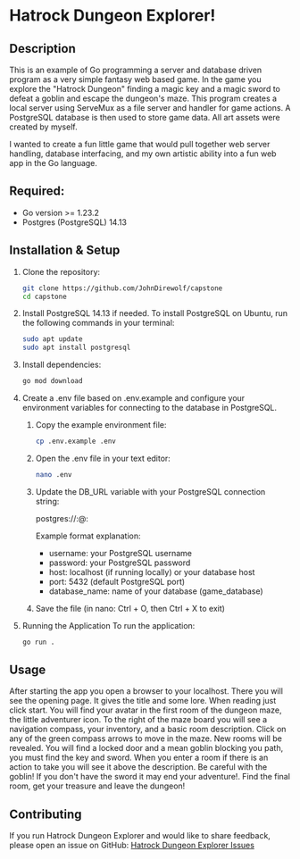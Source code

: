 # Hatrock Dungeon Explorer!

## Description
This is an example of Go programming a server and database driven program as a very simple fantasy web based game. 
In the game you explore the "Hatrock Dungeon" finding a magic key and a magic sword to defeat a goblin and escape the dungeon's maze. 
This program creates a local server using ServeMux as a file server and handler for game actions.
A PostgreSQL database is then used to store game data.
All art assets were created by myself.

I wanted to create a fun little game that would pull together web server handling, database interfacing, and my own artistic ability into a fun web app in the Go language.

## Required:
* Go version >= 1.23.2
* Postgres (PostgreSQL) 14.13

## Installation & Setup

1. Clone the repository:
   ```bash
   git clone https://github.com/JohnDirewolf/capstone
   cd capstone
   ```

2. Install PostgreSQL 14.13 if needed.
   To install PostgreSQL on Ubuntu, run the following commands in your terminal:
    ```bash
    sudo apt update
    sudo apt install postgresql
    ```

3. Install dependencies:
   ```bash
   go mod download
   ```

4. Create a .env file based on .env.example and configure your environment variables for connecting to the database in PostgreSQL.
   1. Copy the example environment file:
      ```bash
      cp .env.example .env
      ```

   2. Open the .env file in your text editor:
      ```bash
      nano .env
      ```

   3. Update the DB_URL variable with your PostgreSQL connection string:

      postgres://<username>:<password>@<host>:<port>

      Example format explanation:
      - username: your PostgreSQL username
      - password: your PostgreSQL password
      - host: localhost (if running locally) or your database host
      - port: 5432 (default PostgreSQL port)
      - database_name: name of your database (game_database)

   4. Save the file (in nano: Ctrl + O, then Ctrl + X to exit)

5. Running the Application
   To run the application:
      ```bash
      go run .
      ```

## Usage

After starting the app you open a browser to your localhost. There you will see the opening page. It gives the title and some lore. When reading just click start.
You will find your avatar in the first room of the dungeon maze, the little adventurer icon.
To the right of the maze board you will see a navigation compass, your inventory, and a basic room description.
Click on any of the green compass arrows to move in the maze. New rooms will be revealed.
You will find a locked door and a mean goblin blocking you path, you must find the key and sword.
When you enter a room if there is an action to take you will see it above the description.
Be careful with the goblin! If you don't have the sword it may end your adventure!.
Find the final room, get your treasure and leave the dungeon!

## Contributing

If you run Hatrock Dungeon Explorer and would like to share feedback, please open an issue on GitHub: [Hatrock Dungeon Explorer Issues](https://github.com/JohnDirewolf/hatrock/issues)
